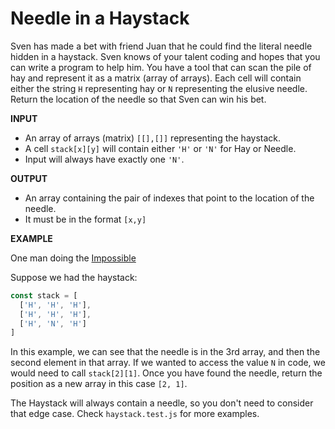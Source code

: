 # Needle in a Haystack

Sven has made a bet with friend Juan that he could find the literal needle hidden in a haystack. Sven knows of your talent coding and hopes that you can write a program to help him. You have a tool that can scan the pile of hay and represent it as a matrix (array of arrays). Each cell will contain either the string `H` representing hay or `N` representing the elusive needle. Return the location of the needle so that Sven can win his bet.

**INPUT**

- An array of arrays (matrix) `[[],[]]` representing the haystack.
- A cell `stack[x][y]` will contain either `'H'` or `'N'` for Hay or Needle.
- Input will always have exactly one `'N'`.

**OUTPUT**

- An array containing the pair of indexes that point to the location of the needle.
- It must be in the format `[x,y]`

**EXAMPLE**

One man doing the [Impossible](https://www.youtube.com/watch?v=h1tIVDkYAjA)

Suppose we had the haystack:

```js
const stack = [
  ['H', 'H', 'H'],
  ['H', 'H', 'H'],
  ['H', 'N', 'H']
]
```

In this example, we can see that the needle is in the 3rd array, and then the second element in that array. If we wanted to access the value `N` in code, we would need to call `stack[2][1]`. Once you have found the needle, return the position as a new array in this case `[2, 1]`.

The Haystack will always contain a needle, so you don't need to consider that edge case. Check `haystack.test.js` for more examples.